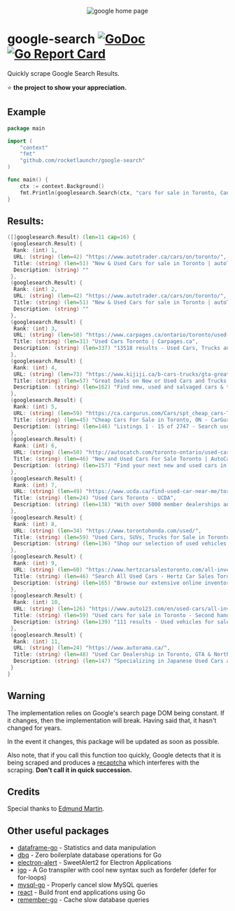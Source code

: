 <p align="center">
<img src="https://github.com/rocketlaunchr/google-search/raw/master/screenshot.png" alt="google home page" />
</p>

# google-search [![GoDoc](http://godoc.org/github.com/rocketlaunchr/google-search?status.svg)](http://godoc.org/github.com/rocketlaunchr/google-search) [![Go Report Card](https://goreportcard.com/badge/github.com/rocketlaunchr/google-search)](https://goreportcard.com/report/github.com/rocketlaunchr/google-search)

Quickly scrape Google Search Results.

⭐ **the project to show your appreciation.**

## Example

```go
package main

import (
	"context"
	"fmt"
	"github.com/rocketlaunchr/google-search"
)

func main() {
	ctx := context.Background()
	fmt.Println(googlesearch.Search(ctx, "cars for sale in Toronto, Canada"))
}
```

## Results:

```go
([]googlesearch.Result) (len=11 cap=16) {
 (googlesearch.Result) {
  Rank: (int) 1,
  URL: (string) (len=42) "https://www.autotrader.ca/cars/on/toronto/",
  Title: (string) (len=51) "New & Used Cars for sale in Toronto | autoTRADER.ca",
  Description: (string) ""
 },
 (googlesearch.Result) {
  Rank: (int) 2,
  URL: (string) (len=42) "https://www.autotrader.ca/cars/on/toronto/",
  Title: (string) (len=51) "New & Used Cars for sale in Toronto | autoTRADER.ca",
  Description: (string) ""
 },
 (googlesearch.Result) {
  Rank: (int) 3,
  URL: (string) (len=50) "https://www.carpages.ca/ontario/toronto/used-cars/",
  Title: (string) (len=31) "Used Cars Toronto | Carpages.ca",
  Description: (string) (len=337) "13518 results - Used Cars, Trucks and SUVs for Sale in Toronto, ON. 2009 Acura TL. AWD, Navi, Camera, Leather, 3/Y warranty availabl. 2010 Chevrolet Traverse. 2LT. 2017 Jaguar F-PACE. 35T-AWD-NAVI-CAMERA-PANO ROOF-CPO WARRANTY. 2005 Audi A6. $2,495. 2007 Audi A4. 2.0T. 2012 Audi Q7. 3.0L Premium Plus. 2005 Ford F-250. 2010 Nissan Cube."
 },
 (googlesearch.Result) {
  Rank: (int) 4,
  URL: (string) (len=73) "https://www.kijiji.ca/b-cars-trucks/gta-greater-toronto-area/c174l1700272",
  Title: (string) (len=57) "Great Deals on New or Used Cars and Trucks Near Me in ...",
  Description: (string) (len=162) "Find new, used and salvaged cars & trucks for sale locally in Toronto (GTA) : Toyota, Honda, BMW, Mercedes Benz, Chrysler, Nissan and it is all about driving\u00a0..."
 },
 (googlesearch.Result) {
  Rank: (int) 5,
  URL: (string) (len=59) "https://ca.cargurus.com/Cars/spt_cheap_cars-Toronto_L414276",
  Title: (string) (len=45) "Cheap Cars For Sale in Toronto, ON - CarGurus",
  Description: (string) (len=146) "Listings 1 - 15 of 2747 - Search used cheap cars listings to find the best Toronto, ON deals. We analyze hundreds of thousands of used cars daily."
 },
 (googlesearch.Result) {
  Rank: (int) 6,
  URL: (string) (len=50) "http://autocatch.com/toronto-ontario/used-cars.htm",
  Title: (string) (len=46) "New and Used Cars For Sale Toronto | AutoCatch",
  Description: (string) (len=157) "Find your next new and used cars in Toronto on AutoCatch.com. Search over 1415 new and used vehicle listings available in Toronto, Ontario and find your\u00a0..."
 },
 (googlesearch.Result) {
  Rank: (int) 7,
  URL: (string) (len=49) "https://www.ucda.ca/find-used-car-near-me/toronto",
  Title: (string) (len=24) "Used Cars Toronto - UCDA",
  Description: (string) (len=138) "With over 5000 member dealerships and more than 20,000 used cars for sales in Toronto, it's easy to find a perfect vehicle. All Makes\u00a0..."
 },
 (googlesearch.Result) {
  Rank: (int) 8,
  URL: (string) (len=34) "https://www.torontohonda.com/used/",
  Title: (string) (len=59) "Used Cars, SUVs, Trucks for Sale in Toronto | Toronto Honda",
  Description: (string) (len=136) "Shop our selection of used vehicles for sale at our dealership in Toronto. Contact us today to apply for financing or book a test drive!"
 },
 (googlesearch.Result) {
  Rank: (int) 9,
  URL: (string) (len=60) "https://www.hertzcarsalestoronto.com/all-inventory/index.htm",
  Title: (string) (len=46) "Search All Used Cars - Hertz Car Sales Toronto",
  Description: (string) (len=165) "Browse our extensive online inventory of affordable used cars that are available in Toronto. Our certified vehicles are sold with a warranty. Shop our inventory\u00a0..."
 },
 (googlesearch.Result) {
  Rank: (int) 10,
  URL: (string) (len=126) "https://www.auto123.com/en/used-cars/all-inventories/ontario/toronto/all-years/all-makes/all-models/all-bodytypes/all-sellers/",
  Title: (string) (len=59) "Used cars for sale in Toronto - Second hand vehicles in ...",
  Description: (string) (len=139) "111 results - Used vehicles for sale in Toronto in the car classifieds of Auto123.com, the most comprehensive automotive website in Canada."
 },
 (googlesearch.Result) {
  Rank: (int) 11,
  URL: (string) (len=24) "https://www.autorama.ca/",
  Title: (string) (len=48) "Used Car Dealership in Toronto, GTA & North York",
  Description: (string) (len=147) "Specializing in Japanese Used Cars and SUVs, used European Import Cars and ... cars for sale come with a FREE CARFAX Canada Vehicle History Report."
 }
}
```

## Warning

The implementation relies on Google's search page DOM being constant. If it changes, then the implementation will break. Having said that, it hasn't changed for years.

In the event it changes, this package will be updated as soon as possible.

Also note, that if you call this function too quickly, Google detects that it is being scraped and produces a [recaptcha](https://www.google.com/recaptcha/intro/v3.html) which interferes with the scraping. **Don't call it in quick succession.**



## Credits

Special thanks to [Edmund Martin](https://edmundmartin.com/scraping-google-with-golang/).


Other useful packages
------------

- [dataframe-go](https://github.com/rocketlaunchr/dataframe-go) - Statistics and data manipulation
- [dbq](https://github.com/rocketlaunchr/dbq) - Zero boilerplate database operations for Go
- [electron-alert](https://github.com/rocketlaunchr/electron-alert) - SweetAlert2 for Electron Applications
- [igo](https://github.com/rocketlaunchr/igo) - A Go transpiler with cool new syntax such as fordefer (defer for for-loops)
- [mysql-go](https://github.com/rocketlaunchr/mysql-go) - Properly cancel slow MySQL queries
- [react](https://github.com/rocketlaunchr/react) - Build front end applications using Go
- [remember-go](https://github.com/rocketlaunchr/remember-go) - Cache slow database queries
